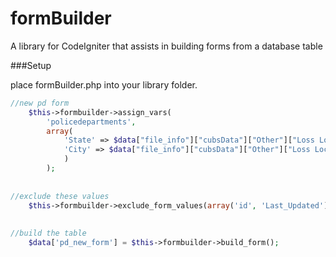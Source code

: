 formBuilder
===========

A library for CodeIgniter that assists in building forms from a database table

###Setup

place formBuilder.php into your library folder.


```php
//new pd form
	$this->formbuilder->assign_vars(
		'policedepartments',
		array(
			'State' => $data["file_info"]["cubsData"]["Other"]["Loss Location State"],
			'City' => $data["file_info"]["cubsData"]["Other"]["Loss Location City"]
			)
		);
		
		
//exclude these values
	$this->formbuilder->exclude_form_values(array('id', 'Last_Updated'));
		
		
//build the table 
	$data['pd_new_form'] = $this->formbuilder->build_form();
``` 
